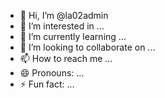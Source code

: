 - 👋 Hi, I’m @la02admin
- 👀 I’m interested in ...
- 🌱 I’m currently learning ...
- 💞️ I’m looking to collaborate on ...
- 📫 How to reach me ...
- 😄 Pronouns: ...
- ⚡ Fun fact: ...

<!---
la02admin/la02admin is a ✨ special ✨ repository because its `README.md` (this file) appears on your GitHub profile.
You can click the Preview link to take a look at your changes.
--->

